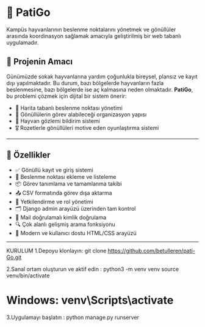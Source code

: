 # 🐾 PatiGo

Kampüs hayvanlarının beslenme noktalarını yönetmek ve gönüllüler arasında koordinasyon sağlamak amacıyla geliştirilmiş bir web tabanlı uygulamadır.

## 🎯 Projenin Amacı

Günümüzde sokak hayvanlarına yardım çoğunlukla bireysel, plansız ve kayıt dışı yapılmaktadır. Bu durum, bazı bölgelerde hayvanların fazla beslenmesine, bazı bölgelerde ise aç kalmasına neden olmaktadır. **PatiGo**, bu problemi çözmek için dijital bir sistem önerir:

- 📍 Harita tabanlı beslenme noktası yönetimi  
- 👥 Gönüllülerin görev alabileceği organizasyon yapısı  
- 🐶 Hayvan gözlemi bildirim sistemi  
- 🎖️ Rozetlerle gönüllüleri motive eden oyunlaştırma sistemi  

---

## 🚀 Özellikler

- ✅ Gönüllü kayıt ve giriş sistemi
- 📌 Beslenme noktası ekleme ve listeleme
- 📦 Görev tanımlama ve tamamlanma takibi
- 📤 CSV formatında görev dışa aktarma
- 🔄 Yetkilendirme ve rol yönetimi
- 🗂️ Django admin arayüzü üzerinden tam kontrol
- 🔐 Mail doğrulamalı kimlik doğrulama
- 🔍 Çok alanlı gelişmiş arama fonksiyonu
- 🎨 Modern ve kullanıcı dostu HTML/CSS arayüzü

---



KURULUM 
1.Depoyu klonlayın:
git clone https://github.com/betulleren/pati-Go.git

2.Sanal ortam oluşturun ve aktif edin :
python3 -m venv venv
source venv/bin/activate 

# Windows: venv\Scripts\activate

3.Uygulamayı başlatın :
python manage.py runserver

